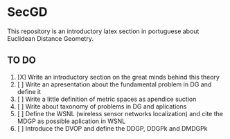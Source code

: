 # SecGD
This repository is an introductory latex section in portuguese about Euclidean Distance Geometry.


## TO DO

1. [X] Write an introductory section on the great minds behind this theory
2. [ ] Write an apresentation about the fundamental problem in DG and define it
3. [ ] Write a little definition of metric spaces as apendice suction
4. [ ] Write about taxonomy of problems in DG and aplications
5. [ ] Define the WSNL (wireless sensor networks localization) and cite the MDGP as possible aplication in WSNL 
6. [ ] Introduce the DVOP and define the DDGP, DDGPk and DMDGPk